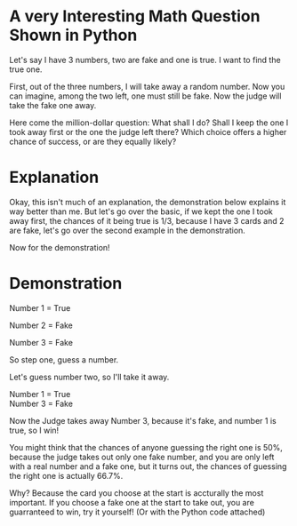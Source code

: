 # A very Interesting Math Question Shown in Python
Let's say I have 3 numbers, two are fake and one is true. I want to find the true one. 

First, out of the three numbers, I will take away a random number. Now you can imagine, among the two left, one must still be fake. Now the judge will take the fake one away. 
  
Here come the million-dollar question: What shall I do? Shall I keep the one I took away first or the one the judge left there? Which choice offers a higher chance of success, or are they equally likely?

# Explanation
Okay, this isn't much of an explanation, the demonstration below explains it way better than me. But let's go over the basic, if we kept the one I took away first, the chances of it being true is 1/3, because I have 3 cards and 2 are fake, let's go over the second example in the demonstration.

Now for the demonstration!

# Demonstration

Number 1 = True

Number 2 = Fake

Number 3 = Fake

So step one, guess a number.

Let's guess number two, so I'll take it away.

Number 1 = True  
Number 3 = Fake

Now the Judge takes away Number 3, because it's fake, and number 1 is true, so I win!

You might think that the chances of anyone guessing the right one is 50%, because the judge takes out only one fake number, and you are only left with a real number and a fake one, but it turns out, the chances of guessing the right one is actually 66.7%.

Why? Because the card you choose at the start is accturally the most important. If you choose a fake one at the start to take out, you are guarranteed to win, try it yourself! (Or with the Python code attached)
